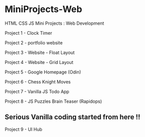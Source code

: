 # MiniProjects-Web

HTML CSS JS Mini Projects : Web Development

Project 1 - Clock Timer

Project 2 - portfolio website

Project 3 - Website - Float Layout

Project 4 - Website - Grid Layout

Project 5 - Google Homepage (Odin)

Project 6 - Chess Knight Moves

Project 7 - Vanilla JS Todo App

Project 8 - JS Puzzles Brain Teaser (Rapidops)

## Serious Vanilla coding started from here !!

Project 9 - UI Hub
